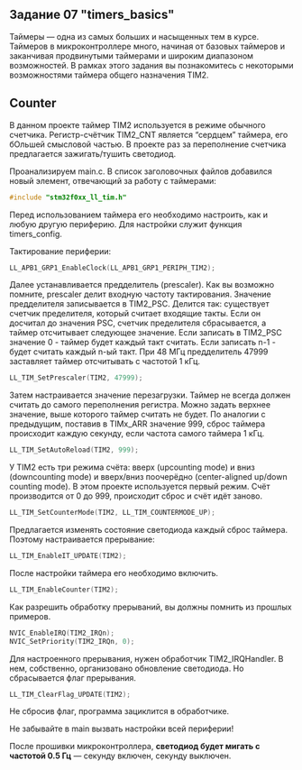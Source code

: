 ## Задание 07 "timers_basics"

Таймеры — одна из самых больших и насыщенных тем в курсе.
Таймеров в микроконтроллере много, начиная от базовых таймеров и заканчивая продвинутыми таймерами
и широким диапазоном возможностей.
В рамках этого задания вы познакомитесь с некоторыми возможностями таймера общего назначения TIM2.

## Counter

В данном проекте таймер TIM2 используется в режиме обычного счетчика.
Регистр-счётчик TIM2_CNT является “сердцем” таймера, его бОльшей смысловой частью.
В проекте раз за переполнение счетчика предлагается зажигать/тушить светодиод.

Проанализируем main.c. В список заголовочных файлов добавился новый элемент, отвечающий за работу с таймерами:

```C
#include "stm32f0xx_ll_tim.h"
```

Перед использованием таймера его необходимо настроить, как и любую другую периферию. Для настройки служит функция timers_config.

Тактирование периферии:

```C
LL_APB1_GRP1_EnableClock(LL_APB1_GRP1_PERIPH_TIM2);
```
Далее устанавливается предделитель (prescaler). Как вы возможно помните, prescaler делит входную частоту тактирования. Значение предделителя записывается в TIM2_PSC. Делится так: существует счетчик пределителя, который считает входящие такты. Если он досчитал до значения PSC, счетчик пределителя сбрасывается, а таймер отсчитывает следующее значение. Если записать в TIM2_PSC значение 0 - таймер будет каждый такт считать. Если записать n-1 - будет считать каждый n-ый такт. При 48 МГц предделитель 47999 заставляет таймер отсчитывать с частотой 1 кГц.

```C
LL_TIM_SetPrescaler(TIM2, 47999);
```
Затем настраивается значение перезагрузки. Таймер не всегда должен считать до самого переполнения регистра. Можно задать верхнее значение, выше которого таймер считать не будет. По аналогии с предыдущим, поставив в TIMx_ARR значение 999, сброс таймера происходит каждую секунду, если частота самого таймера 1 кГц.

```C
LL_TIM_SetAutoReload(TIM2, 999);
```

У TIM2 есть три режима счёта: вверх (upcounting mode) и вниз (downcounting mode) и вверх/вниз поочерёдно (center-aligned up/down counting mode). В этом проекте используется первый режим. Счёт производится от 0 до 999, происходит сброс и счёт идёт заново.

```C
LL_TIM_SetCounterMode(TIM2, LL_TIM_COUNTERMODE_UP);
```

Предлагается изменять состояние светодиода каждый сброс таймера. Поэтому настраивается прерывание:

```C
LL_TIM_EnableIT_UPDATE(TIM2);
```
После настройки таймера его необходимо включить.

```C
LL_TIM_EnableCounter(TIM2);
```
Как разрешить обработку прерываний, вы должны помнить из прошлых примеров.

```C
NVIC_EnableIRQ(TIM2_IRQn);
NVIC_SetPriority(TIM2_IRQn, 0);
```

Для настроенного прерывания, нужен обработчик TIM2_IRQHandler. В нем, собственно, организовано обновление светодиода. Но сбрасывается флаг прерывания.

```C
LL_TIM_ClearFlag_UPDATE(TIM2);
```

Не сбросив флаг, программа зациклится в обработчике.

Не забывайте в main вызвать настройки всей периферии!

После прошивки микроконтроллера, **светодиод будет мигать с частотой 0.5 Гц** — секунду включен, секунду выключен.
